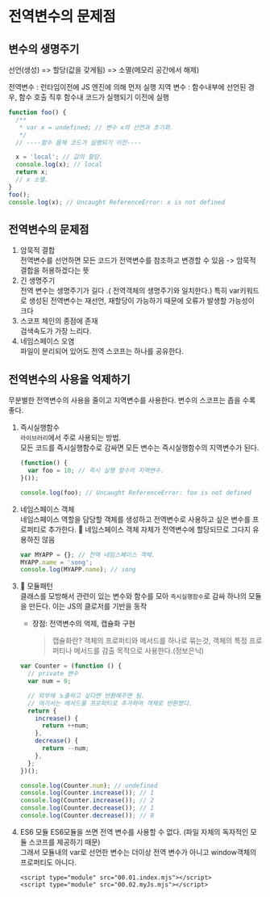 # 전역변수의 문제점

## 변수의 생명주기

선언(생성) => 할당(값을 갖게됨) => 소멸(메모리 공간에서 해제)

전역변수 : 런타임이전에 JS 엔진에 의해 먼저 실행
지역 변수 : 함수내부에 선언된 경우, 함수 호출 직후 함수내 코드가 실행되기 이전에 실행

```javascript
function foo() {
  /**
   * var x = undefined; // 변수 x의 선언과 초기화.
   */
  // ----함수 몸체 코드가 실행되기 이전----

  x = 'local'; // 값의 할당.
  console.log(x); // local
  return x;
  // x 소멸.
}
foo();
console.log(x); // Uncaught ReferenceError: x is not defined
```

## 전역변수의 문제점

1. 암묵적 결합  
   전역변수를 선언하면 모든 코드가 전역변수를 참조하고 변경할 수 있음 -> 암묵적 결합을 허용하겠다는 뜻
2. 긴 생명주기  
   전역 변수는 생명주기가 길다 .( 전역객체의 생명주기와 일치한다.)
   특히 var키워드로 생성된 전역변수는 재선언, 재할당이 가능하기 때문에 오류가 발생할 가능성이 크다
3. 스코프 체인의 종점에 존재  
   검색속도가 가장 느리다.
4. 네임스페이스 오염  
   파일이 분리되어 있어도 전역 스코프는 하나를 공유한다.

## 전역변수의 사용을 억제하기

무분별한 전역변수의 사용을 줄이고 지역변수를 사용한다. 변수의 스코프는 좁을 수록 좋다.

1. 즉시실행함수  
   `라이브러리`에서 주로 사용되는 방법.  
   모든 코드를 즉시실행함수로 감싸면 모든 변수는 즉시실행함수의 지역변수가 된다.

   ```Javascript
   (function() {
     var foo = 10; // 즉시 실행 함수의 지역변수.
   }());

   console.log(foo); // Uncaught ReferenceError: foo is not defined
   ```

2. 네임스페이스 객체  
   네임스페이스 역할을 담당할 객체를 생성하고 전역변수로 사용하고 싶은 변수를 프로퍼티로 추가한다.
   🤨 네임스페이스 객체 자체가 전역변수에 할당되므로 그다지 유용하진 않음
   ```javascript
   var MYAPP = {}; // 전역 네임스페이스 객체.
   MYAPP.name = 'song';
   console.log(MYAPP.name); // song
   ```
3. 🌟 모듈패턴  
    클래스를 모방해서 관련이 있는 변수와 함수를 모아 `즉시실행함수`로 감싸 하나의 모듈을 만든다. 이는 JS의 클로저를 기반을 동작

   - 장점: 전역변수의 억제, 캡슐화 구현
     > 캡슐화란? 객체의 프로퍼티와 메서드를 하나로 묶는것, 객체의 특정 프로퍼티나 메서드를 감출 목적으로 사용한다.(정보은닉)

   ```javascript
   var Counter = (function () {
     // private 변수
     var num = 0;

     // 외부에 노출하고 싶다면 반환해주면 됨.
     // 여기서는 메서드를 프로퍼티로 추가하여 객체로 반환했다.
     return {
       increase() {
         return ++num;
       },
       decrease() {
         return --num;
       },
     };
   })();

   console.log(Counter.num); // undefined
   console.log(Counter.increase()); // 1
   console.log(Counter.increase()); // 2
   console.log(Counter.decrease()); // 1
   console.log(Counter.decrease()); // 0
   ```

4. ES6 모듈
   ES6모듈을 쓰면 전역 변수를 사용할 수 없다. (파일 자체의 독자적인 모듈 스코프를 제공하기 때문)  
   그래서 모듈내의 var로 선언한 변수는 더이상 전역 변수가 아니고 window객체의 프로퍼티도 아니다.

   ```
   <script type="module" src="00.01.index.mjs"></script>
   <script type="module" src="00.02.myJs.mjs"></script>
   ```
